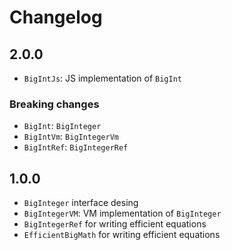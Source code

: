 # Changelog

## 2.0.0

+ `BigIntJs`: JS implementation of `BigInt`

### Breaking changes

+ `BigInt`: `BigInteger`
+ `BigIntVm`: `BigIntegerVm`
+ `BigIntRef`: `BigIntegerRef`

## 1.0.0

+ `BigInteger` interface desing
+ `BigIntegerVM`: VM implementation of `BigInteger`
+ `BigIntegerRef` for writing efficient equations
+ `EfficientBigMath` for writing efficient equations

